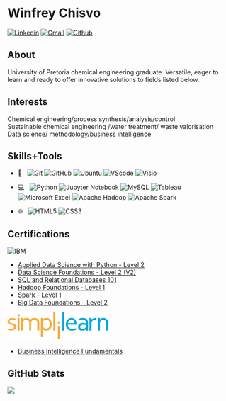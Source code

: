 # Winfrey Chisvo 

[![Linkedin](https://img.shields.io/badge/-LinkedIn-blue?style=flat&logo=Linkedin&logoColor=white)](https://www.linkedin.com/in/cwinfrey?lipi=urn%3Ali%3Apage%3Ad_flagship3_profile_view_base_contact_details%3BTEANHa%2FZTuaoXkT%2F9LQm9Q%3D%3D)
[![Gmail](https://img.shields.io/badge/-Gmail-c14438?style=flat&logo=Gmail&logoColor=white)](mailto:chisvo.winfrey@gmail.com)
[![Github](https://img.shields.io/badge/-Github-000?style=flat&logo=Github&logoColor=white)](https://github.com/winchcodes)

## About
University of Pretoria chemical engineering graduate. Versatile, eager to learn and ready to offer innovative solutions to fields listed below.

## Interests 
Chemical engineering/process synthesis/analysis/control <br/>
Sustainable chemical engineering /water treatment/ waste valorisation<br/>
Data science/ methodology/business intelligence<br/>

## Skills+Tools 

- 🔧 &#160; ![Git](https://img.shields.io/badge/Git-F05032?style=plastic&logo=git)
![GitHub](https://img.shields.io/badge/GitHub-181717?style=plastic&logo=github)
![Ubuntu](https://img.shields.io/badge/Ubuntu-E95420?style=plastic&logo=ubuntu)
![VScode](https://img.shields.io/badge/VScode-007ACC?style=plastic&logo=visualstudiocode)
![Visio](https://img.shields.io/badge/Visio-3955A3?style=plastic&logo=microsoftvisio)
         
- 💻 &#160; ![Python](https://img.shields.io/badge/Python-3776AB?style=plastic&logo=python)
![Jupyter Notebook](https://img.shields.io/badge/Jupyter-Notebook-F37626?style=plastic&logo=jupyter)
![MySQL](https://img.shields.io/badge/MySQL-4479A1?style=plastic&logo=mysql)
![Tableau](https://img.shields.io/badge/Tableau-E97627?style=plastic&logo=tableau)
![Microsoft Excel](https://img.shields.io/badge/MS-Excel-217346?style=plastic&logo=microsoftexcel)
![Apache Hadoop](https://img.shields.io/badge/Apache-Hadoop-66CCFF?style=plastic&logo=apachehadoop)
![Apache Spark](https://img.shields.io/badge/Apache-Spark-E25A1C?style=plastic&logo=apachespark)

- 🌐 &#160; ![HTML5](https://img.shields.io/badge/HTML5-E34F26?style=plastic&logo=html5)
![CSS3](https://img.shields.io/badge/CSS3-1572B6?style=plastic&logo=css3)


## Certifications
<p>

![IBM](https://www.vectorlogo.zone/logos/ibm/ibm-icon.svg)
- [Applied Data Science with Python - Level 2](https://www.credly.com/badges/7b9b4d6e-372a-42d5-a637-1591b1246c63/linked_in_profile)
- [Data Science Foundations - Level 2 (V2)](https://www.credly.com/badges/309e4bdd-35a3-4e49-80fc-f41149448ae4/linked_in_profile)
- [SQL and Relational Databases 101](https://courses.cognitiveclass.ai/certificates/e9c865a5d7cb43ec92257fc9a13a1dd2)
- [Hadoop Foundations - Level 1](https://www.credly.com/badges/13b54c8a-905a-4820-a71c-3fd9a4aa9dd6/linked_in_profile)
- [Spark - Level 1](https://www.credly.com/badges/741a8fd4-3910-4432-afe9-4dc1abf8c1ff/linked_in_profile)
- [Big Data Foundations - Level 2](https://www.credly.com/badges/1e15822d-13f6-495e-9fe3-9da85361c199/linked_in_profile)
<p/>

<p>

![Simplilearn](./icons/Simplilearn.svg)
- [Business Intelligence Fundamentals](https://simpli-web.app.link/e/ABNVQE265wb)
<p/>

## GitHub Stats

<p>
<img width="50%"  src="https://github-readme-stats.vercel.app/api?username=chish-v1&show_icons=true&hide_border=true" />

<p/>
